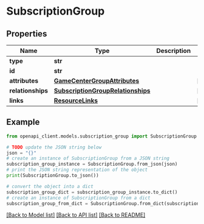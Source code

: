 # SubscriptionGroup


## Properties

Name | Type | Description | Notes
------------ | ------------- | ------------- | -------------
**type** | **str** |  | 
**id** | **str** |  | 
**attributes** | [**GameCenterGroupAttributes**](GameCenterGroupAttributes.md) |  | [optional] 
**relationships** | [**SubscriptionGroupRelationships**](SubscriptionGroupRelationships.md) |  | [optional] 
**links** | [**ResourceLinks**](ResourceLinks.md) |  | [optional] 

## Example

```python
from openapi_client.models.subscription_group import SubscriptionGroup

# TODO update the JSON string below
json = "{}"
# create an instance of SubscriptionGroup from a JSON string
subscription_group_instance = SubscriptionGroup.from_json(json)
# print the JSON string representation of the object
print(SubscriptionGroup.to_json())

# convert the object into a dict
subscription_group_dict = subscription_group_instance.to_dict()
# create an instance of SubscriptionGroup from a dict
subscription_group_from_dict = SubscriptionGroup.from_dict(subscription_group_dict)
```
[[Back to Model list]](../README.md#documentation-for-models) [[Back to API list]](../README.md#documentation-for-api-endpoints) [[Back to README]](../README.md)


